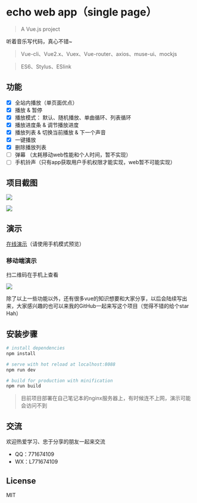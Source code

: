 #  echo web app（single page）

> A Vue.js project

听着音乐写代码，真心不错~

> Vue-cli、Vue2.x、Vuex、Vue-router、axios、muse-ui、mockjs

> ES6、Stylus、ESlink

## 功能

- [x] 全站内播放（单页面优点）
- [x] 播放 & 暂停
- [x] 播放模式： 默认、随机播放、单曲循环、列表循环
- [x] 播放进度条 & 调节播放进度
- [x] 播放列表 & 切换当前播放 & 下一个声音
- [x] 一键播放
- [x] 删除播放列表
- [ ] 弹幕 （太耗移动web性能和个人时间，暂不实现）
- [ ] 手机铃声（只有app获取用户手机权限才能实现，web暂不可能实现）

## 项目截图

![](http://wx3.sinaimg.cn/large/006eY7jMgy1fjfsvbhmckj30ag0ikwmt.jpg)


![](http://wx1.sinaimg.cn/large/006eY7jMgy1fjfsvdm5m4j30af0ikqai.jpg)

## 演示 
[在线演示](http://echo.liansixin.win)（请使用手机模式预览）

### 移动端演示
扫二维码在手机上查看

![](http://wx2.sinaimg.cn/large/006eY7jMgy1fjfqih2hbuj307s07sdfl.jpg)


除了以上一些功能以外，还有很多vue的知识想要和大家分享，以后会陆续写出来，大家感兴趣的也可以来我的GitHub一起来写这个项目（觉得不错的给个star Hah）

## 安装步骤

``` bash
# install dependencies
npm install

# serve with hot reload at localhost:8088
npm run dev

# build for production with minification
npm run build
```

> 目前项目部署在自己笔记本的nginx服务器上，有时候连不上网，演示可能会访问不到

## 交流

欢迎热爱学习、忠于分享的朋友一起来交流

- QQ：771674109
- WX：L771674109


## License

MIT
